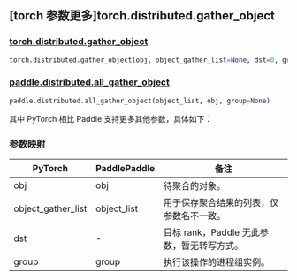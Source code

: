 ## [torch 参数更多]torch.distributed.gather_object

### [torch.distributed.gather_object](https://pytorch.org/docs/stable/distributed.html#torch.distributed.gather_object)

```python
torch.distributed.gather_object(obj, object_gather_list=None, dst=0, group=None)
```

### [paddle.distributed.all_gather_object](https://www.paddlepaddle.org.cn/documentation/docs/zh/develop/api/paddle/distributed/all_gather_object_cn.html#all-gather-object)

```python
paddle.distributed.all_gather_object(object_list, obj, group=None)
```

其中 PyTorch 相比 Paddle 支持更多其他参数，具体如下：

### 参数映射

| PyTorch            | PaddlePaddle | 备注                                       |
| ------------------ | ------------ | ------------------------------------------ |
| obj                | obj          | 待聚合的对象。                             |
| object_gather_list | object_list  | 用于保存聚合结果的列表，仅参数名不一致。   |
| dst                | -            | 目标 rank，Paddle 无此参数，暂无转写方式。 |
| group              | group        | 执行该操作的进程组实例。                   |
